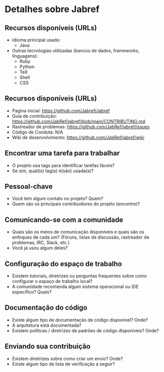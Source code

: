 # Detalhes sobre Jabref
## Recursos disponíveis (URLs)
- Idioma principal usado:
    * Java
- Outras tecnologias utilizadas (bancos de dados, frameworks, linguagens):
    * Ruby
    * Python
    * TeX
    * Shell
    * CSS
## Recursos disponíveis (URLs)
- Pagina inicial: https://github.com/Jabref/Jabref
- Guia de contribuição: https://github.com/JabRef/jabref/blob/main/CONTRIBUTING.md
- Rastreador de problemas: https://github.com/JabRef/jabref/issues
- Código de Conduta: N/A
- Wiki de desenvolvimento: https://github.com/JabRef/jabref/wiki
## Encontrar uma tarefa para trabalhar
- O projeto usa tags para identificar tarefas fáceis?
- Se sim, qual(is) tag(s) é(são) usada(s)?
## Pessoal-chave
- Você tem algum contato no projeto? Quem?
- Quem são os principais contribuidores do projeto (encontre)?
## Comunicando-se com a comunidade
- Quais são os meios de comunicação disponíveis e quais são os enfoques de cada um? (Fóruns, listas de discussão, rastreador de problemas, IRC, Slack, etc.)
- Você já usou algum deles?
## Configuração do espaço de trabalho
- Existem tutoriais, diretrizes ou perguntas frequentes sobre como configurar o espaço de trabalho local?
- A comunidade recomenda algum sistema operacional ou IDE específico? Quais?
## Documentação do código
- Existe algum tipo de documentação de código disponível? Onde?
- A arquitetura está documentada?
- Existem políticas / diretrizes de padrões de código disponíveis? Onde?
## Enviando sua contribuição
- Existem diretrizes sobre como criar um envio? Onde?
- Existe algum tipo de lista de verificação a seguir?
